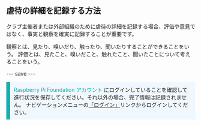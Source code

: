 ## 虐待の詳細を記録する方法

クラブ主催者または外部組織のために虐待の詳細を記録する場合、評価や意見ではなく、事実と観察を確実に記録することが重要です。

観察とは、見たり、嗅いだり、触ったり、聞いたりすることができることをいう。 評価とは、見たこと、嗅いだこと、触れたこと、聞いたことについて考えることをいう。

--- save ---

<p style="border-left: solid; border-width:10px; border-color: #0faeb0; background-color: aliceblue; padding: 10px;">
<span style="color: #0faeb0">Raspberry Pi Foundation アカウント</span> にログインしていることを確認して進行状況を保存してください。それ以外の場合、完了情報は記録されません。 ナビゲーションメニューの<a href="https://my.raspberrypi.org/login">「ログイン」</a>リンクからログインしてください。
</p>